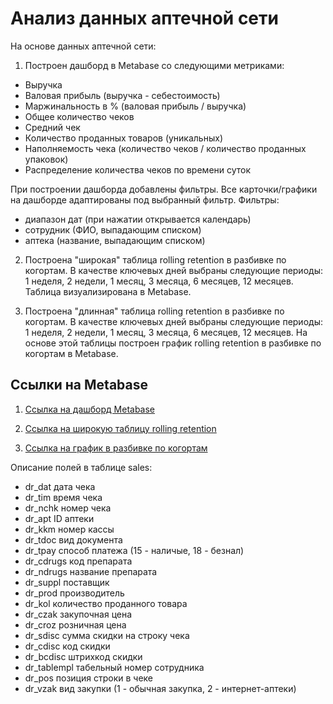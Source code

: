 # Анализ данных аптечной сети
На основе данных аптечной сети: 

1. Построен дашборд в Metabase со следующими метриками:
- Выручка
- Валовая прибыль (выручка - себестоимость)
- Маржинальность в % (валовая прибыль / выручка)
- Общее количество чеков
- Средний чек
- Количество проданных товаров (уникальных)
- Наполняемость чека (количество чеков / количество проданных упаковок)
- Распределение количества чеков по времени суток

При построении дашборда добавлены фильтры. Все карточки/графики на дашборде адаптированы под выбранный фильтр. 
Фильтры:
- диапазон дат (при нажатии открывается календарь)
- сотрудник (ФИО, выпадающим списком)
- аптека (название, выпадающим списком)

2. Построена "широкая" таблица rolling retention в разбивке по когортам. В качестве ключевых дней выбраны следующие периоды: 1 неделя, 2 недели, 1 месяц, 3 месяца, 6 месяцев, 12 месяцев. Таблица визуализирована в Metabase.

3. Построена "длинная" таблица rolling retention в разбивке по когортам. В качестве ключевых дней выбраны следующие периоды: 1 неделя, 2 недели, 1 месяц, 3 месяца, 6 месяцев, 12 месяцев. На основе этой таблицы построен график rolling retention в разбивке по когортам в Metabase.

## Ссылки на Metabase
1. [Ссылка на дашборд Metabase](https://metabase.simulative.ru/dashboard/1-dashbord-set-apte)

2. [Ссылка на широкую таблицу rolling retention](https://metabase.simulative.ru/question/46-rolling-retention)

3. [Ссылка на график в разбивке по когортам](https://metabase.simulative.ru/question/47-grafik-rolling-retention-s-razbivkoj-po-kogortam)


Описание полей в таблице sales:

- dr_dat дата чека
- dr_tim время чека
- dr_nchk номер чека
- dr_apt ID аптеки
- dr_kkm номер кассы
- dr_tdoc вид документа
- dr_tpay способ платежа (15 - наличые, 18 - безнал)
- dr_cdrugs код препарата
- dr_ndrugs название препарата
- dr_suppl поставщик
- dr_prod производитель
- dr_kol количество проданного товара
- dr_czak закупочная цена
- dr_croz розничная цена
- dr_sdisc сумма скидки на строку чека
- dr_cdisc код скидки
- dr_bcdisc штрихкод скидки
- dr_tablempl табельный номер сотрудника
- dr_pos позиция строки в чеке
- dr_vzak вид закупки (1 - обычная закупка, 2 - интернет-аптеки)
